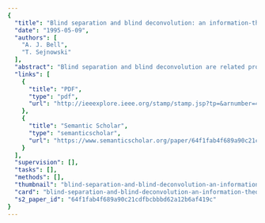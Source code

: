 ```yaml
---
{
  "title": "Blind separation and blind deconvolution: an information-theoretic approach",
  "date": "1995-05-09",
  "authors": [
    "A. J. Bell",
    "T. Sejnowski"
  ],
  "abstract": "Blind separation and blind deconvolution are related problems in unsupervised learning. In this contribution, static non-linearities are used in combination with an information-theoretic objective function, making the approach more rigorous than previous ones. We derive a new algorithm and with it perform nearly perfect separation of up to 10 digitally mixed human speakers, better performance than any previous algorithms for blind separation. When used for deconvolution, the technique automatically cancels echoes and reverberations and reverses the effects of low-pass filtering.",
  "links": [
    {
      "title": "PDF",
      "type": "pdf",
      "url": "http://ieeexplore.ieee.org/stamp/stamp.jsp?tp=&arnumber=479719"
    },
    {
      "title": "Semantic Scholar",
      "type": "semanticscholar",
      "url": "https://www.semanticscholar.org/paper/64f1fab4f689a90c21cdfbcbbbd62a12b6af419c"
    }
  ],
  "supervision": [],
  "tasks": [],
  "methods": [],
  "thumbnail": "blind-separation-and-blind-deconvolution-an-information-theoretic-approach-thumb.jpg",
  "card": "blind-separation-and-blind-deconvolution-an-information-theoretic-approach-card.jpg",
  "s2_paper_id": "64f1fab4f689a90c21cdfbcbbbd62a12b6af419c"
}
---
```


